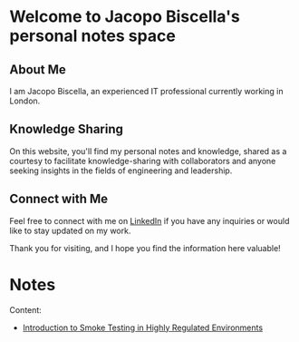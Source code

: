 # Welcome to Jacopo Biscella's personal notes space

## About Me
I am Jacopo Biscella, an experienced IT professional currently working in London. 

## Knowledge Sharing
On this website, you'll find my personal notes and knowledge, shared as a courtesy to facilitate knowledge-sharing with collaborators and anyone seeking insights in the fields of engineering and leadership. 

## Connect with Me
Feel free to connect with me on [LinkedIn](https://www.linkedin.com/in/jacopobiscella/) if you have any inquiries or would like to stay updated on my work.

Thank you for visiting, and I hope you find the information here valuable!

# Notes 
Content:
- [Introduction to Smoke Testing in Highly Regulated Environments](/smoke-testing/main.md)
